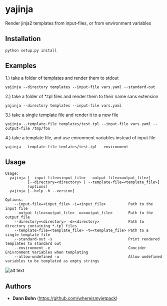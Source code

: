 # yajinja

Render jinja2 templates from input-files, or from environment variables

## Installation 
`python setup.py install`

## Examples
1.) take a folder of templates and render them to stdout

`yajinja --directory templates --input-file vars.yaml --standard-out`

2.) take a folder of *.tpl files and render them to their name sans extension

`yajinja --directory templates --input-file vars.yaml`

3.) take a single template file and render it to a new file

`yajinja --template-file templates/test.tpl --input-file vars.yaml --output-file /tmp/foo`

4.) take a template file, and use enironment variables instead of input file

`yajinja --template-file temlates/test.tpl --environment`

## Usage
```
Usage:
  yajinja [--input-file=<input_file> --output-file=<output_file>]
          [--directory=<directory> | --template-file=<template_file>]
          [options]
  yajinja [--help -h --version]

Options:
    --input-file=<input_file> -i=<input_file>          Path to the input file
    --output-file=<output_file> -o=<output_file>       Path to the output file
    --directory=<directory> -d=<directory>             Path to directory containing *.tpl files
    --template-file=<template_file> -t=<template_file> Path to a single template file
    --standard-out -s                                  Print rendered templates to standard out
    --environment -e                                   Concider Enivronment Variables when templating
    --allow-undefined -u                               Allow undefined variables to be templated as empty strings
```


![alt text](https://i.chzbgr.com/full/6735287808/h09CE3973/ "A Ninja")

## Authors
* **Dann Bohn** (https://github.com/whereismyjetpack)

